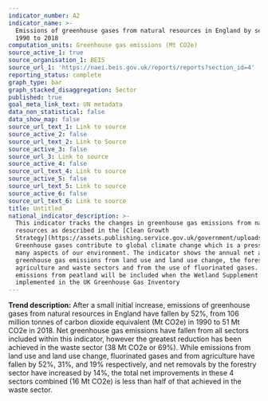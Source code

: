 ```yaml
---
indicator_number: A2
indicator_name: >-
  Emissions of greenhouse gases from natural resources in England by sector,
  1990 to 2018
computation_units: Greenhouse gas emissions (Mt CO2e)
source_active_1: true
source_organisation_1: BEIS
source_url_1: 'https://naei.beis.gov.uk/reports/reports?section_id=4'
reporting_status: complete
graph_type: bar
graph_stacked_disaggregation: Sector
published: true
goal_meta_link_text: UN metadata
data_non_statistical: false
data_show_map: false
source_url_text_1: Link to source
source_active_2: false
source_url_text_2: Link to Source
source_active_3: false
source_url_3: Link to source
source_active_4: false
source_url_text_4: Link to source
source_active_5: false
source_url_text_5: Link to source
source_active_6: false
source_url_text_6: Link to source
title: Untitled
national_indicator_description: >-
  This indicator tracks the changes in greenhouse gas emissions from natural
  resources as described in the [Clean Growth
  Strategy](https://assets.publishing.service.gov.uk/government/uploads/system/uploads/attachment_data/file/700496/clean-growth-strategy-correction-april-2018.pdf).
  Greenhouse gases contribute to global climate change which is a pressure on
  many aspects of our environment. The indicator shows the annual net amount of
  greenhouse gas emissions from land use and land use change, the forestry,
  agriculture and waste sectors and from the use of fluorinated gases. Net
  emissions from peatland will be included when the Wetland Supplement is
  implemented in the UK Greenhouse Gas Inventory
---
```

**Trend description:** After a small initial increase, emissions of greenhouse gases from natural resources in England have fallen by 52%, from 106 million tonnes of carbon dioxide equivalent (Mt CO2e) in 1990 to 51 Mt CO2e in 2018. Net greenhouse gas emissions have fallen from all sectors included within this indicator, however the greatest reduction has been achieved in the waste sector (38 Mt CO2e or 69%). While emissions from land use and land use change, fluorinated gases and from agriculture have fallen by 52%, 31%, and 19% respectively, and net removals by the forestry sector have increased by 14%, the total net improvements in these 4 sectors combined (16 Mt CO2e) is less than half of that achieved in the waste sector.
